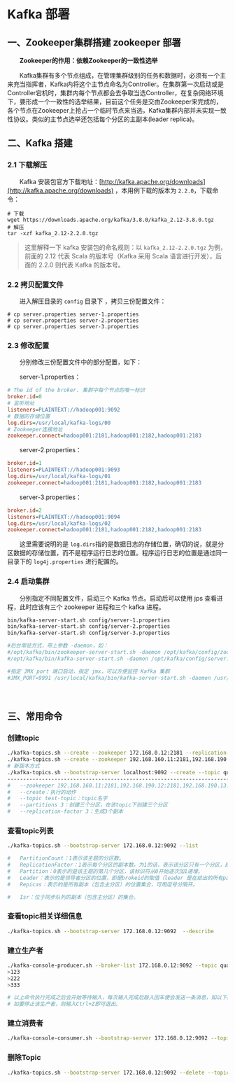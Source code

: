 # Kafka 部署

## 一、Zookeeper集群搭建 zookeeper 部署

　　**Zookeeper的作用：依赖Zookeeper的一致性选举**

　　Kafka集群有多个节点组成，在管理集群级别的任务和数据时，必须有一个主来充当指挥者，Kafka内将这个主节点命名为Controller。在集群第一次启动或是Controller宕机时，集群内每个节点都会去争取当选Controller，在复杂网络环境下，要形成一个一致性的选举结果，目前这个任务是交由Zookeeper来完成的，各个节点在Zookeeper上抢占一个临时节点来当选，Kafka集群内部并未实现一致性协议。类似的主节点选举还包括每个分区的主副本(leader replica)。

## 二、Kafka 搭建

### 2.1 下载解压

　　Kafka 安装包官方下载地址：[http://kafka.apache.org/downloads](http://kafka.apache.org/downloads) ，本用例下载的版本为 `2.2.0`​，下载命令：

```shell
# 下载
wget https://downloads.apache.org/kafka/3.8.0/kafka_2.12-3.8.0.tgz
# 解压
tar -xzf kafka_2.12-2.2.0.tgz
```

> 这里解释一下 kafka 安装包的命名规则：以 `kafka_2.12-2.2.0.tgz`​ 为例，前面的 2.12 代表 Scala 的版本号（Kafka 采用 Scala 语言进行开发），后面的 2.2.0 则代表 Kafka 的版本号。

### 2.2 拷贝配置文件

　　进入解压目录的 `config`​ 目录下 ，拷贝三份配置文件：

```shell
# cp server.properties server-1.properties
# cp server.properties server-2.properties
# cp server.properties server-3.properties
```

### 2.3 修改配置

　　分别修改三份配置文件中的部分配置，如下：

　　server-1.properties：

```ini
# The id of the broker. 集群中每个节点的唯一标识
broker.id=0
# 监听地址
listeners=PLAINTEXT://hadoop001:9092
# 数据的存储位置
log.dirs=/usr/local/kafka-logs/00
# Zookeeper连接地址
zookeeper.connect=hadoop001:2181,hadoop001:2182,hadoop001:2183
```

　　server-2.properties：

```ini
broker.id=1
listeners=PLAINTEXT://hadoop001:9093
log.dirs=/usr/local/kafka-logs/01
zookeeper.connect=hadoop001:2181,hadoop001:2182,hadoop001:2183
```

　　server-3.properties：

```ini
broker.id=2
listeners=PLAINTEXT://hadoop001:9094
log.dirs=/usr/local/kafka-logs/02
zookeeper.connect=hadoop001:2181,hadoop001:2182,hadoop001:2183
```

　　这里需要说明的是 `log.dirs`​ 指的是数据日志的存储位置，确切的说，就是分区数据的存储位置，而不是程序运行日志的位置。程序运行日志的位置是通过同一目录下的 `log4j.properties`​ 进行配置的。

### 2.4 启动集群

　　分别指定不同配置文件，启动三个 Kafka 节点。启动后可以使用 jps 查看进程，此时应该有三个 zookeeper 进程和三个 kafka 进程。

```bash
bin/kafka-server-start.sh config/server-1.properties
bin/kafka-server-start.sh config/server-2.properties
bin/kafka-server-start.sh config/server-3.properties

#后台常驻方式，带上参数 -daemon，如：
#/opt/kafka/bin/zookeeper-server-start.sh -daemon /opt/kafka/config/zookeeper.properties
#/opt/kafka/bin/kafka-server-start.sh -daemon /opt/kafka/config/server.properties 

#指定 JMX port 端口启动，指定 jmx，可以方便监控 Kafka 集群
#JMX_PORT=9991 /usr/local/kafka/bin/kafka-server-start.sh -daemon /usr/local/kafka/config/server.properties

```

　　‍

## 三、**常用命令**

### **创建topic**

```bash
./kafka-topics.sh --create --zookeeper 172.168.0.12:2181 --replication-factor 1 --partitions 1      --topic test-topic
./kafka-topics.sh --create --zookeeper 192.168.160.11:2181,192.168.190.12:2181,192.168.190.13:2181  --topic test-topic --partitions 3 --replication-factor 3
# 新版本方式
./kafka-topics.sh --bootstrap-server localhost:9092 --create --topic quanyu-topic --replication-factor 1 --partitions 2
-------------------------------------------------------------------------
#   --zookeeper 192.168.160.11:2181,192.168.190.12:2181,192.168.190.13:2181：创建zookeeper主机ip，
#   --create：执行的动作
#   --topic test-topic：topic名字
#   --partitions 3：创建三个分区，在该topic下创建三个分区
#   --replication-factor 3：生成3个副本
```

### **查看topic列表**

```bash
./kafka-topics.sh --bootstrap-server 172.168.0.12:9092 --list

#   PartitionCount：1表示该主题的分区数。
#   ReplicationFactor：1表示每个分区的副本数，为1的话，表示该分区只有一个分区，即该分区就是leader。
#   Partition：0表示的是该主题的第几个分区，该标识符从0开始逐次加1递增。
#   Leader：表示的是领导者分区的位置，即是brokeid的取值（leader 是在给出的所有partitons中负责读写的节点，每个节点都有可能成为leader）。
#   Repicas：表示的是所有副本（包含主分区）的位置集合，可用逗号分隔开。

#   Isr：位于同步队列的副本（包含主分区）的集合。
```

### **查看topic相关详细信息**

```bash
./kafka-topics.sh --bootstrap-server 172.168.0.12:9092  --describe
```

### **建立生产者**

```bash
./kafka-console-producer.sh --broker-list 172.168.0.12:9092 --topic quanyu-topic
>123
>222
>333

# 以上命令执行完成之后会开始等待输入，每次输入完成后敲入回车便会发送一条消息，如以下截图，共发送了三条消息：111，222，333
# 如要停止该生产者，则输入Ctrl+Z即可退出。
```

### **建立消费者**

```bash
./kafka-console-consumer.sh --bootstrap-server 172.168.0.12:9092 --topic quanyu-topic --from-beginning --consumer.config ../config/consumer.properties
```

### **删除Topic**

```bash
./kafka-topics.sh --bootstrap-server 172.168.0.12:9092 --delete --topic quanyu-topic
```
